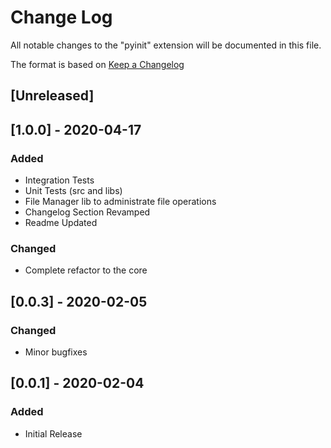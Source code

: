 # Change Log

All notable changes to the "pyinit" extension will be documented in this file.

The format is based on [Keep a Changelog](https://keepachangelog.com/en/1.0.0/)

## [Unreleased]

## [1.0.0] - 2020-04-17
### Added
- Integration Tests
- Unit Tests (src and libs)
- File Manager lib to administrate file operations
- Changelog Section Revamped
- Readme Updated

### Changed
- Complete refactor to the core

## [0.0.3] - 2020-02-05
### Changed
- Minor bugfixes

## [0.0.1] - 2020-02-04
### Added
- Initial Release
